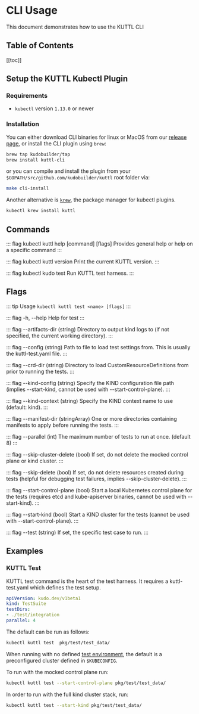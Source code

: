 # CLI Usage

This document demonstrates how to use the KUTTL CLI

<h2>Table of Contents</h2>

[[toc]]

## Setup the KUTTL Kubectl Plugin

### Requirements

- `kubectl` version `1.13.0` or newer

### Installation

You can either download CLI binaries for linux or MacOS from our [release page](https://github.com/kudobuilder/kuttl/releases), or install the CLI plugin using `brew`:

```bash
brew tap kudobuilder/tap
brew install kuttl-cli
```

or you can compile and install the plugin from your `$GOPATH/src/github.com/kudobuilder/kuttl` root folder via:

```bash
make cli-install
```

Another alternative is [`krew`](https://github.com/kubernetes-sigs/krew), the package manager for kubectl plugins.

```bash
kubectl krew install kuttl
```

## Commands

::: flag kubectl kuttl help [command] [flags]
Provides general help or help on a specific command
:::

::: flag kubectl kuttl version
Print the current KUTTL version.
:::

::: flag kubectl kudo test
Run KUTTL test harness.
:::



## Flags

::: tip Usage
`kubectl kuttl test <name> [flags]`
:::

::: flag -h, --help
Help for test
:::

::: flag --artifacts-dir (string)
Directory to output kind logs to (if not specified, the current working directory).
:::

::: flag --config (string)
Path to file to load test settings from. This is usually the kuttl-test.yaml file.
:::

::: flag --crd-dir (string)
Directory to load CustomResourceDefinitions from prior to running the tests.
:::

::: flag --kind-config (string)
Specify the KIND configuration file path (implies --start-kind, cannot be used with --start-control-plane).
:::

::: flag --kind-context (string)
Specify the KIND context name to use (default: kind).
:::

::: flag --manifest-dir (stringArray)
One or more directories containing manifests to apply before running the tests.
:::

::: flag --parallel (int)
The maximum number of tests to run at once. (default 8)
:::

::: flag --skip-cluster-delete (bool)
If set, do not delete the mocked control plane or kind cluster.
:::

::: flag --skip-delete (bool)
If set, do not delete resources created during tests (helpful for debugging test failures, implies --skip-cluster-delete).
:::

::: flag --start-control-plane (bool)
Start a local Kubernetes control plane for the tests (requires etcd and kube-apiserver binaries, cannot be used with --start-kind).
:::

::: flag --start-kind (bool)
Start a KIND cluster for the tests (cannot be used with --start-control-plane).
:::

::: flag --test (string)
If set, the specific test case to run.
:::


## Examples

### KUTTL Test

KUTTL test command is the heart of the test harness.  It requires a kuttl-test.yaml which defines the test setup.

```yaml
apiVersion: kudo.dev/v1beta1
kind: TestSuite
testDirs:
- ./test/integration
parallel: 4
```

The default can be run as follows:
```bash
kubectl kuttl test  pkg/test/test_data/
```
When running with no defined [test environment](testing/test-environments.md), the default is a preconfigured cluster defined in `$KUBECONFIG`.

To run with the mocked control plane run:
```bash
kubectl kuttl test --start-control-plane pkg/test/test_data/
```

In order to run with the full kind cluster stack, run:
```bash
kubectl kuttl test --start-kind pkg/test/test_data/
```
